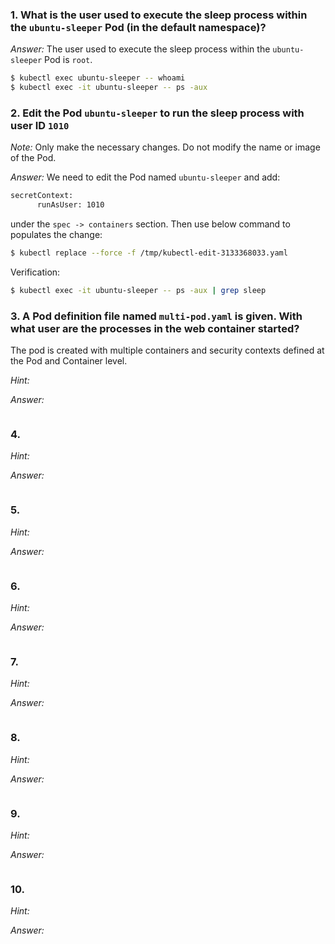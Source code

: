 ### 1. What is the user used to execute the sleep process within the `ubuntu-sleeper` Pod (in the default namespace)?

*Answer:* The user used to execute the sleep process within the `ubuntu-sleeper` Pod is `root`.

```bash
$ kubectl exec ubuntu-sleeper -- whoami
$ kubectl exec -it ubuntu-sleeper -- ps -aux
```

### 2. Edit the Pod `ubuntu-sleeper` to run the sleep process with user ID `1010`

*Note:* Only make the necessary changes. Do not modify the name or image of the Pod.

*Answer:* We need to edit the Pod named `ubuntu-sleeper` and add:

```bash
secretContext:
      runAsUser: 1010
```

under the `spec -> containers` section. Then use below command to populates the change:

```bash
$ kubectl replace --force -f /tmp/kubectl-edit-3133368033.yaml
```

Verification:

```bash
$ kubectl exec -it ubuntu-sleeper -- ps -aux | grep sleep
```

### 3. A Pod definition file named `multi-pod.yaml` is given. With what user are the processes in the web container started?

The pod is created with multiple containers and security contexts defined at the Pod and Container level.

*Hint:*

*Answer:*

```bash

```

### 4. 

*Hint:*

*Answer:*

```bash

```

### 5. 

*Hint:*

*Answer:*

```bash

```

### 6. 

*Hint:*

*Answer:*

```bash

```

### 7. 

*Hint:*

*Answer:*

```bash

```

### 8. 

*Hint:*

*Answer:*

```bash

```

### 9. 

*Hint:*

*Answer:*

```bash

```

### 10. 

*Hint:*

*Answer:*

```bash

```
